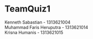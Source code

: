 # TeamQuiz1

Kenneth Sabastian - 1313621004  
Muhammad Faris Heruputra - 1313621014  
Krisna Humanis - 1313621015
